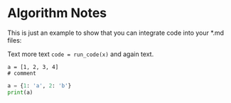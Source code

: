 # Algorithm Notes
This is just an example to show that you can integrate code into your *.md files:

Text more text `code = run_code(x)` and again text.

```
a = [1, 2, 3, 4]
# comment
```

```Python
a = {1: 'a', 2: 'b'}
print(a)
```

